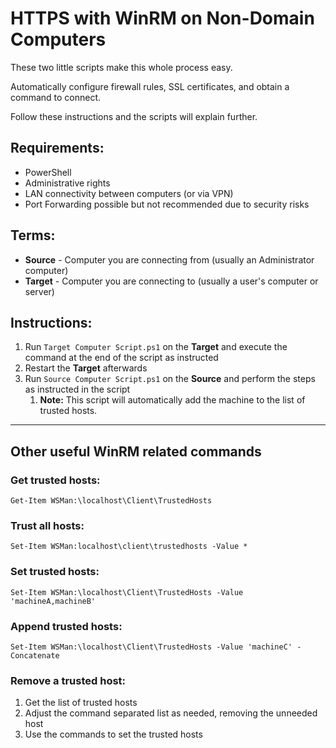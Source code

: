 # **HTTPS with WinRM on Non-Domain Computers**
These two little scripts make this whole process easy.

Automatically configure firewall rules, SSL certificates, and obtain a command to connect.

Follow these instructions and the scripts will explain further.  

## Requirements:
- PowerShell
- Administrative rights
- LAN connectivity between computers (or via VPN)
- Port Forwarding possible but not recommended due to security risks

## Terms:
- **Source** - Computer you are connecting from (usually an Administrator computer)
- **Target** - Computer you are connecting to (usually a user's computer or server)

## Instructions:
 1. Run `Target Computer Script.ps1` on the **Target** and execute the command at the end of the script as instructed
 2. Restart the **Target** afterwards
 3. Run `Source Computer Script.ps1` on the **Source** and perform the steps as instructed in the script
    1. **Note:** This script will automatically add the machine to the list of trusted hosts.

---

## Other useful WinRM related commands

### Get trusted hosts:
`Get-Item WSMan:\localhost\Client\TrustedHosts`

### Trust all hosts:
`Set-Item WSMan:localhost\client\trustedhosts -Value *`

### Set trusted hosts:
`Set-Item WSMan:\localhost\Client\TrustedHosts -Value 'machineA,machineB'`

### Append trusted hosts:
`Set-Item WSMan:\localhost\Client\TrustedHosts -Value 'machineC' -Concatenate`

### Remove a trusted host:
1. Get the list of trusted hosts
2. Adjust the command separated list as needed, removing the unneeded host
3. Use the commands to set the trusted hosts